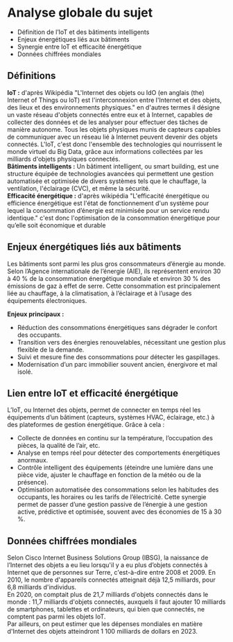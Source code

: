 

# Analyse globale du sujet
- Définition de l’IoT et des bâtiments intelligents  
- Enjeux énergétiques liés aux bâtiments  
- Synergie entre IoT et efficacité énergétique  
- Données chiffrées mondiales  

## Définitions
**IoT :** d'après Wikipédia "L'Internet des objets ou IdO (en anglais (the) Internet of Things ou IoT) est l'interconnexion entre l'Internet et des objets, des lieux et des environnements physiques." en d'autres termes il désigne un vaste réseau d'objets connectés entre eux et à Internet, capables de collecter des données et de les analyser pour effectuer des tâches de manière autonome. Tous les objets physiques munis de capteurs capables de communiquer avec un réseau lié à Internet peuvent devenir des objets connectés. L'IoT, c'est donc l'ensemble des technologies qui nourrissent le monde virtuel du Big Data, grâce aux informations collectées par les milliards d'objets physiques connectés.  
**Bâtiments intelligents :** Un bâtiment intelligent, ou smart building, est une structure équipée de technologies avancées qui permettent une gestion automatisée et optimisée de divers systèmes tels que le chauffage, la ventilation, l'éclairage (CVC), et même la sécurité.  
**Efficacité énergétique :** d'après wikipédia "L'efficacité énergétique ou efficience énergétique est l'état de fonctionnement d'un système pour lequel la consommation d’énergie est minimisée pour un service rendu identique." c'est donc l'optimisation de la consommation énergétique pour qu’elle soit économique et durable

## Enjeux énergétiques liés aux bâtiments
Les bâtiments sont parmi les plus gros consommateurs d’énergie au monde. Selon l’Agence internationale de l’énergie (AIE), ils représentent environ 30 à 40 % de la consommation énergétique mondiale et environ 30 % des émissions de gaz à effet de serre. Cette consommation est principalement liée au chauffage, à la climatisation, à l’éclairage et à l’usage des équipements électroniques.  

**Enjeux principaux :**
- Réduction des consommations énergétiques sans dégrader le confort des occupants.  
- Transition vers des énergies renouvelables, nécessitant une gestion plus flexible de la demande.  
- Suivi et mesure fine des consommations pour détecter les gaspillages.  
- Modernisation d’un parc immobilier souvent ancien, énergivore et mal isolé.  

## Lien entre IoT et efficacité énergétique
L’IoT, ou Internet des objets, permet de connecter en temps réel les équipements d’un bâtiment (capteurs, systèmes HVAC, éclairage, etc.) à des plateformes de gestion énergétique. Grâce à cela :
- Collecte de données en continu sur la température, l’occupation des pièces, la qualité de l’air, etc.
- Analyse en temps réel pour détecter des comportements énergétiques anormaux.
- Contrôle intelligent des équipements (éteindre une lumière dans une pièce vide, ajuster le chauffage en fonction de la météo ou de la présence).
- Optimisation automatisée des consommations selon les habitudes des occupants, les horaires ou les tarifs de l’électricité.
Cette synergie permet de passer d’une gestion passive de l’énergie à une gestion active, prédictive et optimisée, souvent avec des économies de 15 à 30 %.

## Données chiffrées mondiales
Selon Cisco Internet Business Solutions Group (IBSG), la naissance de l’Internet des objets a eu lieu lorsqu'il y a eu plus d’objets connectés à Internet que de personnes sur Terre, c'est-à-dire entre 2008 et 2009. En 2010, le nombre d'appareils connectés atteignait déjà 12,5 milliards, pour 6,8 milliards d'individus.  
En 2020, on comptait plus de 21,7 milliards d'objets connectés dans le monde : 11,7 milliards d'objets connectés, auxquels il faut ajouter 10 milliards de smartphones, tablettes et ordinateurs, qui bien que connectés, ne comptent pas parmi les objets IoT.  
Par ailleurs, on peut estimer que les dépenses mondiales en matière d'Internet des objets atteindront 1 100 milliards de dollars en 2023.  
